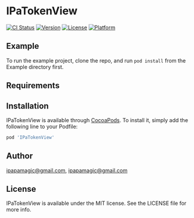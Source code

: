 # IPaTokenView

[![CI Status](http://img.shields.io/travis/ipapamagic@gmail.com/IPaTokenView.svg?style=flat)](https://travis-ci.org/ipapamagic@gmail.com/IPaTokenView)
[![Version](https://img.shields.io/cocoapods/v/IPaTokenView.svg?style=flat)](http://cocoapods.org/pods/IPaTokenView)
[![License](https://img.shields.io/cocoapods/l/IPaTokenView.svg?style=flat)](http://cocoapods.org/pods/IPaTokenView)
[![Platform](https://img.shields.io/cocoapods/p/IPaTokenView.svg?style=flat)](http://cocoapods.org/pods/IPaTokenView)

## Example

To run the example project, clone the repo, and run `pod install` from the Example directory first.

## Requirements

## Installation

IPaTokenView is available through [CocoaPods](http://cocoapods.org). To install
it, simply add the following line to your Podfile:

```ruby
pod 'IPaTokenView'
```

## Author

ipapamagic@gmail.com, ipapamagic@gmail.com

## License

IPaTokenView is available under the MIT license. See the LICENSE file for more info.
